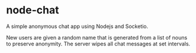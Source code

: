 # node-chat
A simple anonymous chat app using Nodejs and Socketio.

New users are given a random name that is generated from a list of nouns to preserve anonymity.
The server wipes all chat messages at set intervals.
